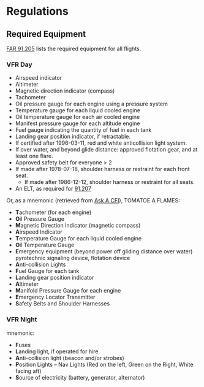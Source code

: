 # Regulations

## Required Equipment

[FAR 91.205](https://www.ecfr.gov/cgi-bin/text-idx?node=14:2.0.1.3.10#se14.2.91_1205) lists the required equipment for all flights.

### VFR Day

- Airspeed indicator
- Altimeter
- Magnetic direction indicator (compass)
- Tachometer
- Oil pressure gauge for each engine using a pressure system
- Temperature gauge for each liquid cooled engine
- Oil temperature gauge for each air cooled engine
- Manifest pressure gauge for each altitude engine
- Fuel gauge indicating the quantity of fuel in each tank
- Landing gear position indicator, if retractable.
- If certified after 1996-03-11, red and white anticollision light system.
- If over water, and beyond glide distance: approved flotation gear, and at least one flare.
- Approved safety belt for everyone > 2
- If made after 1978-07-18, shoulder harness or restraint for each front seat.
  - If made after 1986-12-12, shoulder harness or restraint for all seats.
- An ELT, as required for [91.207](https://www.ecfr.gov/cgi-bin/text-idx?node=14:2.0.1.3.10#se14.2.91_1207)

Or, as a mnemonic (retrieved from [Ask A CFI](https://www.askacfi.com/1647/vfr-required-equipment.htm)), TOMATOE A FLAMES:

- **T**achometer (for each engine)
- **O**il Pressure Gauge
- **M**agnetic Direction Indicator (magnetic compass)
- **A**irspeed Indicator
- **T**emperature Gauge for each liquid cooled engine
- **O**il Temperature Gauge
- **E**mergency equipment (beyond power off gliding distance over water) pyrotechnic signaling device, flotation device
- **A**nti-collision Lights
- **F**uel Gauge for each tank
- **L**anding gear position indicator
- **A**ltimeter
- **M**anifold Pressure Gauge for each engine
- **E**mergency Locator Transmitter
- **S**afety Belts and Shoulder Harnesses

### VFR Night

mnemonic:

- **F**uses
- **L**anding light, if operated for hire
- **A**nti-collision light (beacon and/or strobes)
- **P**osition Lights – Nav Lights (Red on the left, Green on the Right, White facing aft)
- **S**ource of electricity (battery, generator, alternator)
